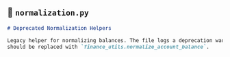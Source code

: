 ## 📘 `normalization.py`
```markdown
# Deprecated Normalization Helpers

Legacy helper for normalizing balances. The file logs a deprecation warning and
should be replaced with `finance_utils.normalize_account_balance`.
```
